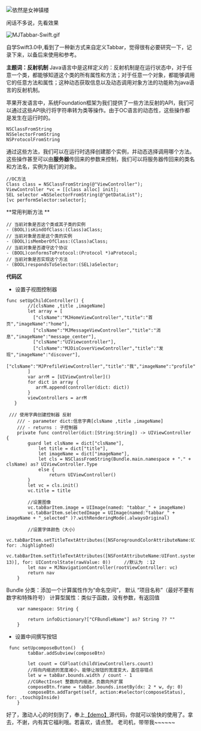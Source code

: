 ![依然是女神镇楼](http://upload-images.jianshu.io/upload_images/1518951-ef1bfd49a9a56830.jpg)

闲话不多说，先看效果

![MJTabbar-Swift.gif](http://upload-images.jianshu.io/upload_images/1518951-eff608aaedc66c15.gif?imageMogr2/auto-orient/strip)

自学Swift3.0中,看到了一种新方式来自定义Tabbar，觉得很有必要研究一下，记录下来，以备后来使用和参考。

**主题词：反射机制**
Java语言中是这样定义的：反射机制是在运行状态中，对于任意一个类，都能够知道这个类的所有属性和方法；对于任意一个对象，都能够调用它的任意方法和属性；这种动态获取信息以及动态调用对象方法的功能称为java语言的反射机制。

苹果开发语言中，系统Foundation框架为我们提供了一些方法反射的API，我们可以通过这些API执行将字符串转为类等操作。由于OC语言的动态性，这些操作都是发生在运行时的。
```
NSClassFromString
NSSelectorFromString
NSProtocolFromString
```
通过这些方法，我们可以在运行时选择创建那个实例，并动态选择调用哪个方法。这些操作甚至可以由**服务器**传回来的参数来控制，我们可以将服务器传回来的类名和方法名，实例为我们的对象。
```
//OC方法
Class class = NSClassFromString(@"ViewController");
ViewController *vc = [[class alloc] init];
SEL selector =NSSelectorFromString(@"getDataList");
[vc performSelector:selector];
```
**常用判断方法 **

```
// 当前对象是否这个类或其子类的实例
- (BOOL)isKindOfClass:(Class)aClass;
// 当前对象是否是这个类的实例
- (BOOL)isMemberOfClass:(Class)aClass;
// 当前对象是否遵守这个协议
- (BOOL)conformsToProtocol:(Protocol *)aProtocol;
// 当前对象是否实现这个方法
- (BOOL)respondsToSelector:(SEL)aSelector;
```
**代码区**
- 设置子视图控制器
```
func setUpChildController() {
        //[clsName ,title ,imageName]
        let array = [
          ["clsName":"MJHomeViewController","title":"首页","imageName":"home"],
          ["clsName":"MJMessageViewController","title":"消息","imageName":"message_center"],
          ["clsName":"UIViewcontroller"],
          ["clsName":"MJDisCoverViewController","title":"发现","imageName":"discover"],
      ["clsName":"MJPrefileViewController","title":"我","imageName":"profile"],
        ]
        var arrM = [UIViewController]()
        for dict in array {
           arrM.append(controller(dict: dict))
        }
        viewControllers = arrM  
   }
```
```
 /// 使用字典创建控制器 反射
    /// - parameter dict:信息字典[clsName ,title ,imageName]
    /// - returns : 子控制器
    private func controller(dict:[String:String]) -> UIViewController {
        guard let clsName = dict["clsName"],
            let title = dict["title"],
            let imageName = dict["imageName"],
            let cls = NSClassFromString(Bundle.main.namespace + "." + clsName) as? UIViewController.Type
            else {
                return UIViewController()
        }
        let vc = cls.init()
        vc.title = title
        
        //设置图像
        vc.tabBarItem.image = UIImage(named: "tabbar_" + imageName)
        vc.tabBarItem.selectedImage = UIImage(named:"tabbar_" + imageName + "_selected" )?.withRenderingMode(.alwaysOriginal)
    
        //设置字体颜色（大小）
        vc.tabBarItem.setTitleTextAttributes([NSForegroundColorAttributeName:UIColor.orange], for: .highlighted)
        vc.tabBarItem.setTitleTextAttributes([NSFontAttributeName:UIFont.systemFont(ofSize: 13)], for: UIControlState(rawValue: 0))     //默认为 ：12
        let nav = MJNavigationController(rootViewController: vc)
        return nav
    }
```
Bundle 分类：添加一个计算属性作为“命名空间”， 默认 “项目名称”（最好不要有数字和特殊符号）
计算型属性：类似于函数，没有参数，有返回值
```
    var namespace: String {
 
        return infoDictionary?["CFBundleName"] as? String ?? ""
    }
```
- 设置中间撰写按钮
```
 func setUpcomposeButton()  {
        tabBar.addSubview(composeBtn)
        
        let count = CGFloat(childViewControllers.count)
        //将向内缩进的宽度减小，能够让按钮的宽度变大，盖住容错点
        let w = tabBar.bounds.width / count - 1
        //CGRectInset 整数向内缩进，负数向外扩展
        composeBtn.frame = tabBar.bounds.insetBy(dx: 2 * w, dy: 0)
        composeBtn.addTarget(self, action:#selector(composeStatus), for: .touchUpInside)
    }
```
好了，激动人心的时刻到了，奉上[【demo】](https://github.com/JingJing-Lin/MJTabbar-Swift)源代码，你就可以愉快的使用了。拿去，不谢，内有其它福利哦。若喜欢，请点赞。
老司机，带带我~~~~~~

